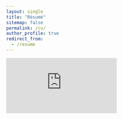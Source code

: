 ```yaml
---
layout: single
title: "Résumé"
sitemap: false
permalink: /cv/
author_profile: true
redirect_from:
  - /resume
---
```


<embed src="https://sharanmayank.github.io/files/cv.pdf" type="application/pdf" />

